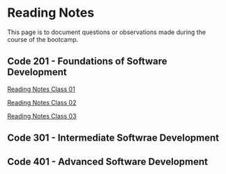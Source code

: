 # Reading Notes

This page is to document questions or observations made during the course of the bootcamp.

## Code 201 - Foundations of Software Development

[Reading Notes Class 01](https://modopo.github.io/class-01)

[Reading Notes Class 02](https://modopo.github.io/class-02)

[Reading Notes Class 03](https://modopo.github.io/class-03)

## Code 301 - Intermediate Softwrae Development

## Code 401 - Advanced Software Development
